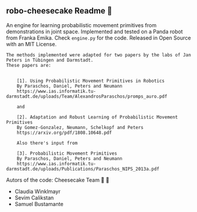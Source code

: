 ## robo-cheesecake Readme :cake:
An engine for learning probabilistic movement primitives from demonstrations in joint space. Implemented and tested on a Panda robot from Franka Emika. Check `engine.py` for the code. Released in Open Source with an MIT License.


    The methods implemented were adapted for two papers by the labs of Jan Peters in Tübingen and Darmstadt.
    These papers are:
        
        
        [1]. Using Probabilistic Movement Primitives in Robotics 
        By Paraschos, Daniel, Peters and Neumann 
        https://www.ias.informatik.tu-darmstadt.de/uploads/Team/AlexandrosParaschos/promps_auro.pdf
        
        and
        
        [2]. Adaptation and Robust Learning of Probabilistic Movement Primitives
        By Gomez-Gonzalez, Neumann, Schelkopf and Peters
        https://arxiv.org/pdf/1808.10648.pdf
        
        Also there's input from
        
        [3]. Probabilistic Movement Primitives
        By Paraschos, Daniel, Peters and Neumann
        https://www.ias.informatik.tu-darmstadt.de/uploads/Publications/Paraschos_NIPS_2013a.pdf
        
        
Autors of the code: 
Cheesecake Team :cake: :robot:
- Claudia Winklmayr
- Sevim Calikstan 
- Samuel Bustamante
        
